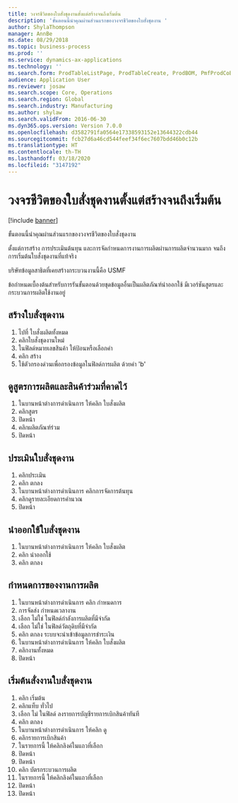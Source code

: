 ```yaml
---
title: วงจรชีวิตของใบสั่งชุดงานตั้งแต่สร้างจนถึงเริ่มต้น
description: 'ขั้นตอนนี้นำคุณผ่านส่วนแรกของวงจรชีวิตของใบสั่งชุดงาน '
author: ShylaThompson
manager: AnnBe
ms.date: 08/29/2018
ms.topic: business-process
ms.prod: ''
ms.service: dynamics-ax-applications
ms.technology: ''
ms.search.form: ProdTableListPage, ProdTableCreate, ProdBOM, PmfProdCoBy, ProdParmCostEstimation, ProdCalcTrans, ProdParmRelease, ProdSchedule, ProdRouteJob, ProdParmStartUp, ProdJournalTransBOM, ProdJournalTransRoute
audience: Application User
ms.reviewer: josaw
ms.search.scope: Core, Operations
ms.search.region: Global
ms.search.industry: Manufacturing
ms.author: shylaw
ms.search.validFrom: 2016-06-30
ms.dyn365.ops.version: Version 7.0.0
ms.openlocfilehash: d3582791fa0564e17338593152e13644322cdb44
ms.sourcegitcommit: fcb27d6a46cd544feef34f6ec7607bdd46b0c12b
ms.translationtype: HT
ms.contentlocale: th-TH
ms.lasthandoff: 03/18/2020
ms.locfileid: "3147192"
---
```

# <a name="batch-order-lifecycle-from-create-to-start"></a>วงจรชีวิตของใบสั่งชุดงานตั้งแต่สร้างจนถึงเริ่มต้น

[!include [banner](../../includes/banner.md)]

ขั้นตอนนี้นำคุณผ่านส่วนแรกของวงจรชีวิตของใบสั่งชุดงาน 

ตั้งแต่การสร้าง การประเมินต้นทุน และการจัดกำหนดการงานการผลิตผ่านการผลิตจำนวนมาก จนถึงการเริ่มต้นใบสั่งชุดงานที่แท้จริง



บริษัทข้อมูลสาธิตที่เคยสร้างกระบวนงานนี้คือ USMF 



ข้อกำหนดเบื้องต้นสำหรับการรันขั้นตอนด้วยชุดข้อมูลอื่นเป็นผลิตภัณฑ์นำออกใช้ มีเวอร์ชันสูตรและกระบวนการผลิตใช้งานอยู่


## <a name="create-a-batch-order"></a>สร้างใบสั่งชุดงาน
1. ไปที่ ใบสั่งผลิตทั้งหมด
2. คลิกใบสั่งชุดงานใหม่
3. ในฟิลด์หมายเลขสินค้า ให้ป้อนหรือเลือกค่า
4. คลิก สร้าง
5. ใช้ตัวกรองด่วนเพื่อกรองข้อมูลในฟิลด์การผลิต ด้วยค่า 'b'

## <a name="view-production-formula-and-expected-co-products"></a>ดูสูตรการผลิตและสินค้าร่วมที่คาดไว้
1. ในบานหน้าต่างการดำเนินการ ให้คลิก ใบสั่งผลิต
2. คลิกสูตร
3. ปิดหน้า
4. คลิกผลิตภัณฑ์ร่วม
5. ปิดหน้า

## <a name="estimate-the-batch-order"></a>ประเมินใบสั่งชุดงาน
1. คลิกประเมิน 
2. คลิก ตกลง
3. ในบานหน้าต่างการดำเนินการ คลิกการจัดการต้นทุน
4. คลิกดูรายละเอียดการคำนวณ
5. ปิดหน้า

## <a name="release-the-batch-order"></a>นำออกใช้ใบสั่งชุดงาน
1. ในบานหน้าต่างการดำเนินการ ให้คลิก ใบสั่งผลิต
2. คลิก นำออกใช้
3. คลิก ตกลง

## <a name="schedule-production-jobs"></a>กำหนดการของงานการผลิต
1. ในบานหน้าต่างการดำเนินการ คลิก กำหนดการ
2. การจัดส่ง กำหนดเวลางาน
3. เลือก ไม่ใช่ ในฟิลด์กำลังการผลิตที่มีจำกัด
4. เลือก ไม่ใช่ ในฟิลด์วัตถุดิบที่มีจำกัด
5. คลิก ตกลง ระบบจะนำเข้าข้อมูลการชำระเงิน
6. ในบานหน้าต่างการดำเนินการ ให้คลิก ใบสั่งผลิต
7. คลิกงานทั้งหมด
8. ปิดหน้า

## <a name="start-the-batch-order"></a>เริ่มต้นสั่งงานใบสั่งชุดงาน
1. คลิก เริ่มต้น
2. คลิกแท็บ ทั่วไป
3. เลือก ไม่ ในฟิลด์ ลงรายการบัญชีรายการเบิกสินค้าทันที
4. คลิก ตกลง
5. ในบานหน้าต่างการดำเนินการ ให้คลิก ดู
6. คลิกรายการเบิกสินค้า
7. ในรายการนี้ ให้คลิกลิงค์ในแถวที่เลือก
8. ปิดหน้า
9. ปิดหน้า
10. คลิก บัตรกระบวนการผลิต
11. ในรายการนี้ ให้คลิกลิงค์ในแถวที่เลือก
12. ปิดหน้า
13. ปิดหน้า

